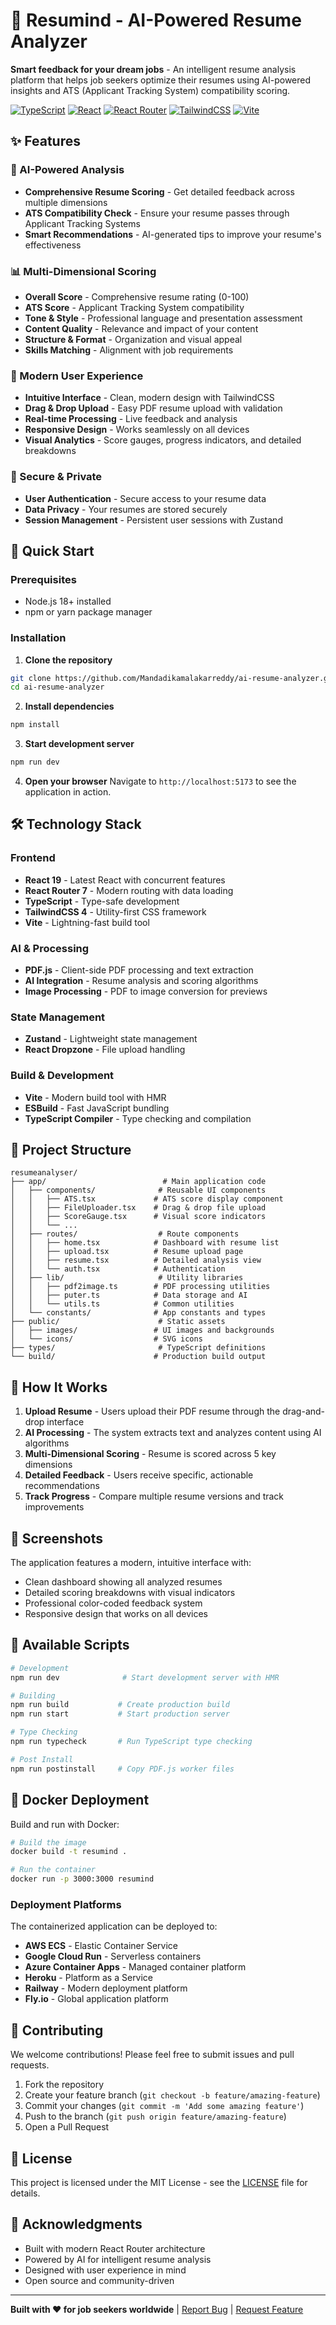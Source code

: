 # 🎯 Resumind - AI-Powered Resume Analyzer

**Smart feedback for your dream jobs** - An intelligent resume analysis platform that helps job seekers optimize their resumes using AI-powered insights and ATS (Applicant Tracking System) compatibility scoring.

[![TypeScript](https://img.shields.io/badge/TypeScript-007ACC?style=for-the-badge&logo=typescript&logoColor=white)](https://www.typescriptlang.org/)
[![React](https://img.shields.io/badge/React-20232A?style=for-the-badge&logo=react&logoColor=61DAFB)](https://reactjs.org/)
[![React Router](https://img.shields.io/badge/React_Router-CA4245?style=for-the-badge&logo=react-router&logoColor=white)](https://reactrouter.com/)
[![TailwindCSS](https://img.shields.io/badge/Tailwind_CSS-38B2AC?style=for-the-badge&logo=tailwind-css&logoColor=white)](https://tailwindcss.com/)
[![Vite](https://img.shields.io/badge/Vite-B73BFE?style=for-the-badge&logo=vite&logoColor=FFD62E)](https://vitejs.dev/)

## ✨ Features

### 🤖 AI-Powered Analysis
- **Comprehensive Resume Scoring** - Get detailed feedback across multiple dimensions
- **ATS Compatibility Check** - Ensure your resume passes through Applicant Tracking Systems
- **Smart Recommendations** - AI-generated tips to improve your resume's effectiveness

### 📊 Multi-Dimensional Scoring
- **Overall Score** - Comprehensive resume rating (0-100)
- **ATS Score** - Applicant Tracking System compatibility
- **Tone & Style** - Professional language and presentation assessment
- **Content Quality** - Relevance and impact of your content
- **Structure & Format** - Organization and visual appeal
- **Skills Matching** - Alignment with job requirements

### 🎨 Modern User Experience
- **Intuitive Interface** - Clean, modern design with TailwindCSS
- **Drag & Drop Upload** - Easy PDF resume upload with validation
- **Real-time Processing** - Live feedback and analysis
- **Responsive Design** - Works seamlessly on all devices
- **Visual Analytics** - Score gauges, progress indicators, and detailed breakdowns

### 🔐 Secure & Private
- **User Authentication** - Secure access to your resume data
- **Data Privacy** - Your resumes are stored securely
- **Session Management** - Persistent user sessions with Zustand

## 🚀 Quick Start

### Prerequisites
- Node.js 18+ installed
- npm or yarn package manager

### Installation

1. **Clone the repository**
```bash
git clone https://github.com/Mandadikamalakarreddy/ai-resume-analyzer.git
cd ai-resume-analyzer
```

2. **Install dependencies**
```bash
npm install
```

3. **Start development server**
```bash
npm run dev
```

4. **Open your browser**
Navigate to `http://localhost:5173` to see the application in action.

## 🛠️ Technology Stack

### Frontend
- **React 19** - Latest React with concurrent features
- **React Router 7** - Modern routing with data loading
- **TypeScript** - Type-safe development
- **TailwindCSS 4** - Utility-first CSS framework
- **Vite** - Lightning-fast build tool

### AI & Processing
- **PDF.js** - Client-side PDF processing and text extraction
- **AI Integration** - Resume analysis and scoring algorithms
- **Image Processing** - PDF to image conversion for previews

### State Management
- **Zustand** - Lightweight state management
- **React Dropzone** - File upload handling

### Build & Development
- **Vite** - Modern build tool with HMR
- **ESBuild** - Fast JavaScript bundling
- **TypeScript Compiler** - Type checking and compilation

## 📁 Project Structure

```
resumeanalyser/
├── app/                          # Main application code
│   ├── components/              # Reusable UI components
│   │   ├── ATS.tsx             # ATS score display component
│   │   ├── FileUploader.tsx    # Drag & drop file upload
│   │   ├── ScoreGauge.tsx      # Visual score indicators
│   │   └── ...
│   ├── routes/                  # Route components
│   │   ├── home.tsx            # Dashboard with resume list
│   │   ├── upload.tsx          # Resume upload page
│   │   ├── resume.tsx          # Detailed analysis view
│   │   └── auth.tsx            # Authentication
│   ├── lib/                     # Utility libraries
│   │   ├── pdf2image.ts        # PDF processing utilities
│   │   ├── puter.ts            # Data storage and AI
│   │   └── utils.ts            # Common utilities
│   └── constants/              # App constants and types
├── public/                      # Static assets
│   ├── images/                 # UI images and backgrounds
│   └── icons/                  # SVG icons
├── types/                       # TypeScript definitions
└── build/                      # Production build output
```

## 🎯 How It Works

1. **Upload Resume** - Users upload their PDF resume through the drag-and-drop interface
2. **AI Processing** - The system extracts text and analyzes content using AI algorithms
3. **Multi-Dimensional Scoring** - Resume is scored across 5 key dimensions
4. **Detailed Feedback** - Users receive specific, actionable recommendations
5. **Track Progress** - Compare multiple resume versions and track improvements

## 📸 Screenshots

The application features a modern, intuitive interface with:
- Clean dashboard showing all analyzed resumes
- Detailed scoring breakdowns with visual indicators
- Professional color-coded feedback system
- Responsive design that works on all devices

## 🔧 Available Scripts

```bash
# Development
npm run dev              # Start development server with HMR

# Building
npm run build           # Create production build
npm run start           # Start production server

# Type Checking
npm run typecheck       # Run TypeScript type checking

# Post Install
npm run postinstall     # Copy PDF.js worker files
```

## 🐳 Docker Deployment

Build and run with Docker:

```bash
# Build the image
docker build -t resumind .

# Run the container
docker run -p 3000:3000 resumind
```

### Deployment Platforms
The containerized application can be deployed to:
- **AWS ECS** - Elastic Container Service
- **Google Cloud Run** - Serverless containers
- **Azure Container Apps** - Managed container platform
- **Heroku** - Platform as a Service
- **Railway** - Modern deployment platform
- **Fly.io** - Global application platform

## 🤝 Contributing

We welcome contributions! Please feel free to submit issues and pull requests.

1. Fork the repository
2. Create your feature branch (`git checkout -b feature/amazing-feature`)
3. Commit your changes (`git commit -m 'Add some amazing feature'`)
4. Push to the branch (`git push origin feature/amazing-feature`)
5. Open a Pull Request

## 📄 License

This project is licensed under the MIT License - see the [LICENSE](LICENSE) file for details.

## 🙏 Acknowledgments

- Built with modern React Router architecture
- Powered by AI for intelligent resume analysis
- Designed with user experience in mind
- Open source and community-driven

---

**Built with ❤️ for job seekers worldwide** | [Report Bug](https://github.com/Mandadikamalakarreddy/ai-resume-analyzer/issues) | [Request Feature](https://github.com/Mandadikamalakarreddy/ai-resume-analyzer/issues)
